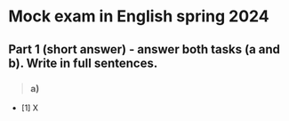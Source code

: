 # Mock exam in English spring 2024



## Part 1 (short answer) - answer both tasks (a and b). Write in full sentences.


> ### **a)**


- [1] X

